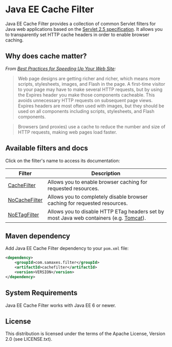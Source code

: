 # Java EE Cache Filter

Java EE Cache Filter provides a collection of common Servlet filters for Java web applications based on the [Servlet 2.5 specification](http://jcp.org/en/jsr/detail?id=154).
It allows you to transparently set HTTP cache headers in order to enable browser caching.

## Why does cache matter?

*From [Best Practices for Speeding Up Your Web Site](http://developer.yahoo.com/performance/rules.html):*

> Web page designs are getting richer and richer, which means more scripts, stylesheets, images, and Flash in the page. A first-time visitor to your page may have to make several HTTP requests, but by using the Expires header you make those components cacheable. This avoids unnecessary HTTP requests on subsequent page views. Expires headers are most often used with images, but they should be used on all components including scripts, stylesheets, and Flash components.

> Browsers (and proxies) use a cache to reduce the number and size of HTTP requests, making web pages load faster.

## Available filters and docs

Click on the filter's name to access its documentation:

| Filter                                    | Description                                                                                                         |
| ---                                       | ---                                                                                                                 |
| [CacheFilter](../../wiki/CacheFilter)     | Allows you to enable browser caching for requested resources.                                                       |
| [NoCacheFilter](../../wiki/NoCacheFilter) | Allows you to completely disable browser caching for requested resources.                                           |
| [NoETagFilter](../../wiki/NoETagFilter)   | Allows you to disable HTTP ETag headers set by most Java web containers (e.g. [Tomcat](http://tomcat.apache.org/)). |

## Maven dependency

Add Java EE Cache Filter dependency to your `pom.xml` file:

```xml
<dependency>
    <groupId>com.samaxes.filter</groupId>
    <artifactId>cachefilter</artifactId>
    <version>VERSION</version>
</dependency>
```

## System Requirements
  
Java EE Cache Filter works with Java EE 6 or newer.

## License

This distribution is licensed under the terms of the Apache License, Version 2.0 (see LICENSE.txt).
